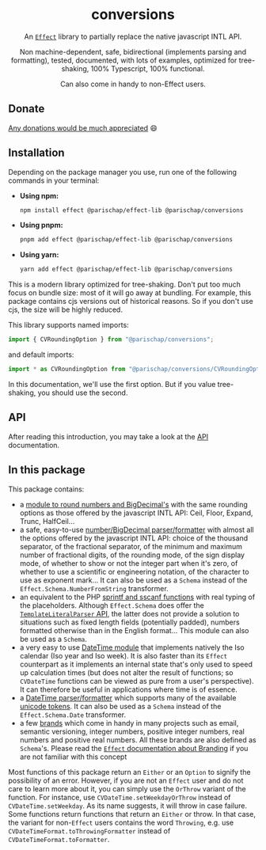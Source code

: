 <div align="center">

# conversions

An [`Effect`](https://effect.website/docs/introduction) library to partially replace the native javascript INTL API.

Non machine-dependent, safe, bidirectional (implements parsing and formatting), tested, documented, with lots of examples, optimized for tree-shaking, 100% Typescript, 100% functional.

Can also come in handy to non-Effect users.

</div>

## Donate

[Any donations would be much appreciated](https://ko-fi.com/parischap) 😄

## Installation

Depending on the package manager you use, run one of the following commands in your terminal:

- **Using npm:**

  ```sh
  npm install effect @parischap/effect-lib @parischap/conversions
  ```

- **Using pnpm:**

  ```sh
  pnpm add effect @parischap/effect-lib @parischap/conversions
  ```

- **Using yarn:**
  ```sh
  yarn add effect @parischap/effect-lib @parischap/conversions
  ```

This is a modern library optimized for tree-shaking. Don't put too much focus on bundle size: most of it will go away at bundling. For example, this package contains cjs versions out of historical reasons. So if you don't use cjs, the size will be highly reduced.

This library supports named imports:

```ts
import { CVRoundingOption } from "@parischap/conversions";
```

and default imports:

```ts
import * as CVRoundingOption from "@parischap/conversions/CVRoundingOption";
```

In this documentation, we'll use the first option. But if you value tree-shaking, you should use the second.

## API

After reading this introduction, you may take a look at the [API](https://parischap.github.io/effect-libs/docs/conversions) documentation.

## In this package

This package contains:

- a [module to round numbers and BigDecimal's](./readme-assets/Rounding.md) with the same rounding options as those offered by the javascript INTL API: Ceil, Floor, Expand, Trunc, HalfCeil...
- a safe, easy-to-use [number/BigDecimal parser/formatter](./readme-assets/NumberParserFormatter.md) with almost all the options offered by the javascript INTL API: choice of the thousand separator, of the fractional separator, of the minimum and maximum number of fractional digits, of the rounding mode, of the sign display mode, of whether to show or not the integer part when it's zero, of whether to use a scientific or engineering notation, of the character to use as exponent mark... It can also be used as a `Schema` instead of the `Effect.Schema.NumberFromString` transformer.
- an equivalent to the PHP [sprintf and sscanf functions](./readme-assets/Templating.md) with real typing of the placeholders. Although `Effect.Schema` does offer the [`TemplateLiteralParser` API](https://effect.website/docs/schema/basic-usage/#templateliteralparser), the latter does not provide a solution to situations such as fixed length fields (potentially padded), numbers formatted otherwise than in the English format... This module can also be used as a `Schema`.
- a very easy to use [DateTime module](./readme-assets/DateTime.md) that implements natively the Iso calendar (Iso year and Iso week). It is also faster than its `Effect` counterpart as it implements an internal state that's only used to speed up calculation times (but does not alter the result of functions; so `CVDateTime` functions can be viewed as pure from a user's perspective). It can therefore be useful in applications where time is of essence.
- a [DateTime parser/formatter](./readme-assets/DateTimeFormatter.md) which supports many of the available [unicode tokens](https://www.unicode.org/reports/tr35/tr35-dates.html#Date_Field_Symbol_Table). It can also be used as a `Schema` instead of the `Effect.Schema.Date` transformer.
- a few [brands](./readme-assets/Branding.md) which come in handy in many projects such as email, semantic versioning, integer numbers, positive integer numbers, real numbers and positive real numbers. All these brands are also defined as `Schema`'s. Please read the [`Effect` documentation about Branding](https://effect.website/docs/code-style/branded-types/) if you are not familiar with this concept

Most functions of this package return an `Either` or an `Option` to signify the possibility of an error. However, if you are not an `Effect` user and do not care to learn more about it, you can simply use the `OrThrow` variant of the function. For instance, use `CVDateTime.setWeekdayOrThrow` instead of `CVDateTime.setWeekday`. As its name suggests, it will throw in case failure. Some functions return functions that return an `Either` or throw. In that case, the variant for non-`Effect` users contains the word `Throwing`, e.g. use `CVDateTimeFormat.toThrowingFormatter` instead of `CVDateTimeFormat.toFormatter`.
